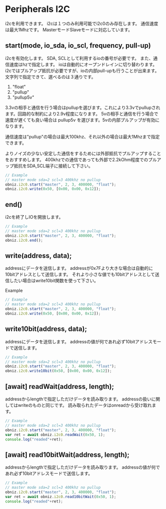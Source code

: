 # Peripherals I2C
i2cを利用できます。
i2cは１つのみ利用可能でi2c0のみ存在します。
通信速度は最大1Mhzです。
MasterモードSlaveモードに対応しています。

## start(mode, io_sda, io_scl, frequency, pull-up)

i2cを有効化します。
SDA, SCLとして利用するioの番号が必要です。
また、通信速度はhzで指定します。
ioは自動的にオープンドレインに切り替わります。
i2cではプルアップ抵抗が必要ですが、ioの内部pull-upも行うことが出来ます。
文字列で指定できて、選べるのは３通りです。

1. "float"
2. "pullup"
3. "pullup5v"

3.3vの相手と通信を行う場合はpullupを選びます。これにより3.3vでpullupされます。回路的な制約により2.9v程度になります。
5vの相手と通信を行う場合で速度が遅くても良い場合は pullup5v を選びます。5vの内部プルアップが有効になります。

通信速度は"pullup"の場合は最大100khz、それ以外の場合は最大1Mhzまで指定できます。

よりノイズの少ない安定した通信をするためには外部抵抗でプルアップすることをおすすめします。
400khzでの通信であっても外部で2.2kOhm程度でのプルアップ抵抗をSDA,SCL端子に接続して下さい。

```Javascript
// Example
// master mode sda=2 scl=3 400khz no pullup
obniz.i2c0.start("master", 2, 3, 400000, "float"); 
obniz.i2c0.write(0x50, [0x00, 0x00, 0x12]);
```
## end()

i2cを終了しIOを開放します。

```Javascript
// Example
// master mode sda=2 scl=3 400khz no pullup
obniz.i2c0.start("master", 2, 3, 400000, "float"); 
obniz.i2c0.end();
```
## write(address, data);

addressにデータを送信します。
addressが0x7Fより大きな場合は自動的に10bitアドレスとして送信します。
それより小さな値でも10bitアドレスとして送信したい場合はwrite10bit関数を使って下さい。

Example

```Javascript
// Example
// master mode sda=2 scl=3 400khz no pullup
obniz.i2c0.start("master", 2, 3, 400000, "float"); 
obniz.i2c0.write(0x50, [0x00, 0x00, 0x12]);
```
## write10bit(address, data);

addressにデータを送信します。
addressの値が何であれ必ず10bitアドレスモードで送信します。

```Javascript
// Example
// master mode sda=2 scl=3 400khz no pullup
obniz.i2c0.start("master", 2, 3, 400000, "float"); 
obniz.i2c0.write10bit(0x50, [0x00, 0x00, 0x12]);
```
## [await] readWait(address, length);

addressからlengthで指定しただけデータを読み取ります。
addressの扱いに関してはwriteのものと同じです。
読み取られたデータはonreadから受け取れます。

```Javascript
// Example
// master mode sda=2 scl=3 400khz no pullup
obniz.i2c0.start("master", 2, 3, 400000, "float"); 
var ret = await obniz.i2c0.readWait(0x50, 1);
console.log("readed"+ret);
```
## [await] read10bitWait(address, length);

addressからlengthで指定しただけデータを読み取ります。
addressの値が何であれ必ず10bitアドレスモードで送信します。

```Javascript
// Example
// master mode sda=2 scl=3 400khz no pullup
obniz.i2c0.start("master", 2, 3, 400000, "float"); 
var ret = await obniz.i2c0.read10bitWait(0x50, 1);
console.log("readed"+ret);
```